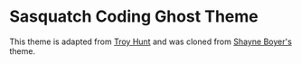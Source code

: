 # Sasquatch Coding Ghost Theme 
This theme is adapted from [Troy Hunt](https://github.com/troyhunt/troyhunt.com-ghost-theme) and was cloned from [Shayne Boyer's](https://github.com/spboyer/th-ghost-theme) theme. 